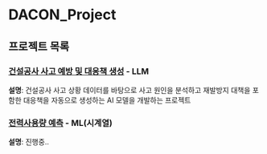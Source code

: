 # DACON_Project

## 프로젝트 목록

### [건설공사 사고 예방 및 대응책 생성](./DACON_Accident_Prevention/) - LLM
**설명**: 건설공사 사고 상황 데이터를 바탕으로 사고 원인을 분석하고 재발방지 대책을 포함한 대응책을 자동으로 생성하는 AI 모델을 개발하는 프로젝트 

### [전력사용량 예측](./Electricity_prediction/scripts/) - ML(시계열)
**설명**: 진행중..
